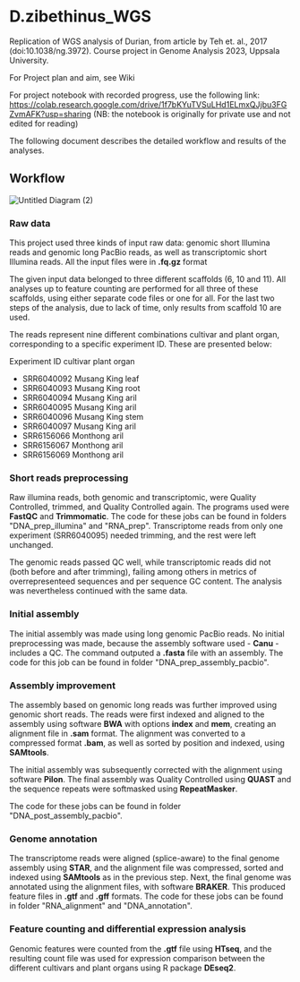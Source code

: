 # D.zibethinus_WGS
Replication of WGS analysis of Durian, from article by Teh et. al., 2017 (doi:10.1038/ng.3972). Course project in Genome Analysis 2023, Uppsala University.

For Project plan and aim, see Wiki

For project notebook with recorded progress, use the following link: https://colab.research.google.com/drive/1f7bKYuTVSuLHd1ELmxQJjbu3FGZvmAFK?usp=sharing (NB: the notebook is originally for private use and not edited for reading)

The following document describes the detailed workflow and results of the analyses.

## Workflow

![Untitled Diagram (2)](https://github.com/Cleiti/D.zibethinus_WGS/assets/52427029/0ad68d07-3566-461c-b2d4-935b4b898c95)

### Raw data

This project used three kinds of input raw data: genomic short Illumina reads and genomic long PacBio reads, as well as transcriptomic short Illumina reads. All the input files were in **.fq.gz** format

The given input data belonged to three different scaffolds (6, 10 and 11). All analyses up to feature counting are performed for all three of these scaffolds, using either separate code files or one for all. For the last two steps of the analysis, due to lack of time, only results from scaffold 10 are used.

The reads represent nine different combinations cultivar and plant organ, corresponding to a specific experiment ID. These are presented below:

Experiment ID cultivar  plant organ
- SRR6040092  Musang King leaf
- SRR6040093  Musang King root
- SRR6040094  Musang King aril
- SRR6040095  Musang King aril
- SRR6040096  Musang King stem
- SRR6040097  Musang King aril
- SRR6156066  Monthong  aril
- SRR6156067  Monthong  aril
- SRR6156069  Monthong  aril

### Short reads preprocessing

Raw illumina reads, both genomic and transcriptomic, were Quality Controlled, trimmed, and Quality Controlled again. The programs used were **FastQC** and **Trimmomatic**. The code for these jobs can be found in folders "DNA_prep_illumina" and "RNA_prep". Transcriptome reads from only one experiment (SRR6040095) needed trimming, and the rest were left unchanged.

The genomic reads passed QC well, while transcriptomic reads did not (both before and after trimming), failing among others in metrics of overrepresenteed sequences and per sequence GC content. The analysis was nevertheless continued with the same data.

### Initial assembly

The initial assembly was made using long genomic PacBio reads. No initial preprocessing was made, because the assembly software used - **Canu** - includes a QC. The command outputed a **.fasta** file with an assembly. The code for this job can be found in folder "DNA_prep_assembly_pacbio".

### Assembly improvement

The assembly based on genomic long reads was further improved using genomic short reads. The reads were first indexed and aligned to the assembly using software **BWA** with options **index** and **mem**, creating an alignment file in **.sam** format. The alignment was converted to a compressed format **.bam**, as well as sorted by position and indexed, using **SAMtools**.

The initial assembly was subsequently corrected with the alignment using software **Pilon**. The final assembly was Quality Controlled using **QUAST** and the sequence repeats were softmasked using **RepeatMasker**.

The code for these jobs can be found in folder "DNA_post_assembly_pacbio".

### Genome annotation

The transcriptome reads were aligned (splice-aware) to the final genome assembly using **STAR**, and the alignment file was compressed, sorted and indexed using **SAMtools** as in the previous step. Next, the final genome was annotated using the alignment files, with software **BRAKER**. This produced feature files in **.gtf** and **.gff** formats. The code for these jobs can be found in folder "RNA_alignment" and "DNA_annotation". 

### Feature counting and differential expression analysis

Genomic features were counted from the **.gtf** file using **HTseq**, and the resulting count file was used for expression comparison between the different cultivars and plant organs using R package **DEseq2**. 


